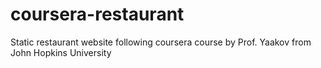 # coursera-restaurant
Static restaurant website following coursera course by Prof. Yaakov from John Hopkins University
